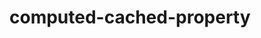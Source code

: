 <!--
 * @Date: 2020-06-19 22:44:45
 * @LastEditors: code
 * @Author: code
 * @LastEditTime: 2020-06-19 23:31:46
-->  

# computed-cached-property
